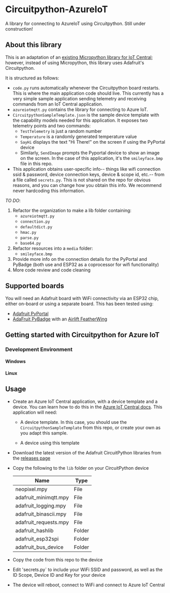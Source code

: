 # Circuitpython-AzureIoT

A library for connecting to AzureIoT using Circuitpython. Still under construction!

## About this library

This is an adaptation of an [existing Micropython library for IoT Central](https://github.com/obastemur/iot_client); however, instead of using Micropython, this library uses Adafruit's Circuitpython. 

It is structured as follows: 
- `code.py` runs automatically whenever the Circuitpython board restarts. This is where the main application code should live. This currently has a very simple sample application sending telemetry and receiving commands from an IoT Central application. 
- `azureiotmqtt.py` contains the library for connecting to Azure IoT. 
- `CircuitpythonSampleTemplate.json` is the sample device template with the capability models needed for this application. It exposes two telemetry points and two commands:
    - `TestTelemetry` is just a random number
    - `Temperature` is a randomly generated temperature value
    - `SayHi` displays the text "Hi There!" on the screen if using the PyPortal device
    - Similarly, `SendImage` prompts the Pyportal device to show an image on the screen. In the case of this application, it's the `smileyface.bmp` file in this repo. 
- This application obtains user-specific info-- things like wifi connection ssid & password, device connection keys, device & scope id, etc.-- from a file called `secrets.py`. This is not shared on the repo for obvious reasons, and you can change how you obtain this info. We recommend never hardcoding this information. 

*TO DO*: 
1) Refactor the organization to make a lib folder containing:
    -  `azureiotmqtt.py`
    - `connection.py`
    - `defaultdict.py`
    - `hmac.py`
    - `parse.py`
    - `base64.py`
2) Refactor resources into a `media` folder:
    - `smileyface.bmp`
3) Provide more info on the connection details for the PyPortal and PyBadge (both use and ESP32 as a coprocessor for wifi functionality)
4) More code review and code cleaning


## Supported boards

You will need an Adafruit board with WiFi connectivity via an ESP32 chip, either on-board or using a separate board. This has been tested using:

* [Adafruit PyPortal](https://www.adafruit.com/product/4116)
* [AdaFruit PyBadge](https://www.adafruit.com/product/4200) with an [Airlift FeatherWing](https://www.adafruit.com/product/4264)


## Getting started with Circuitpython for Azure IoT

### Development Environment
#### Windows
#### Linux


## Usage

* Create an Azure IoT Central application, with a device template and a device. You can learn how to do this in the [Azure IoT Central docs](https://docs.microsoft.com/azure/iot-central/core/quick-deploy-iot-central/?WT.mc_id=iotc_circuitpython-github-jabenn). This application will need:

  * A device template. In this case, you should use the  `CircuitpythonSampleTemplate` from this repo, or create your own as you adapt this sample. 

  * A device using this template

* Download the latest version of the Adafruit CircuitPython libraries from the [releases page](https://github.com/adafruit/Adafruit_CircuitPython_Bundle/releases)

* Copy the following to the `lib` folder on your CircuitPython device

    | Name                  | Type   |
    | --------------------- | ------ |
    | neopixel.mpy          | File   |
    | adafruit_minimqtt.mpy | File   |
    | adafruit_logging.mpy  | File   |
    | adafruit_binascii.mpy | File   |
    | adafruit_requests.mpy | File   |
    | adafruit_hashlib      | Folder |
    | adafruit_esp32spi     | Folder |
    | adafruit_bus_device   | Folder |

* Copy the code from this repo to the device

* Edit 'secrets.py` to include your WiFi SSID and password, as well as the ID Scope, Device ID and Key for your device

* The device will reboot, connect to WiFi and connect to Azure IoT Central


